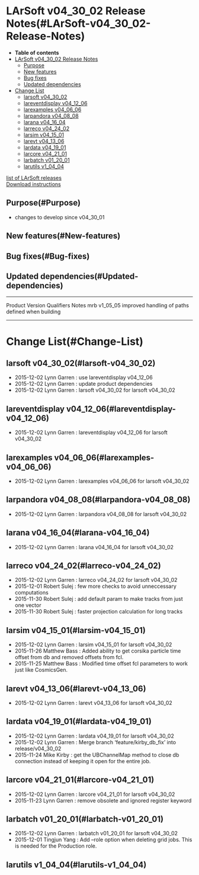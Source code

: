 LArSoft v04\_30\_02 Release Notes(#LArSoft-v04_30_02-Release-Notes)
======================================================================

-   **Table of contents**
-   [LArSoft v04\_30\_02 Release Notes](#LArSoft-v04_30_02-Release-Notes)
    -   [Purpose](#Purpose)
    -   [New features](#New-features)
    -   [Bug fixes](#Bug-fixes)
    -   [Updated dependencies](#Updated-dependencies)
-   [Change List](#Change-List)
    -   [larsoft v04\_30\_02](#larsoft-v04_30_02)
    -   [lareventdisplay v04\_12\_06](#lareventdisplay-v04_12_06)
    -   [larexamples v04\_06\_06](#larexamples-v04_06_06)
    -   [larpandora v04\_08\_08](#larpandora-v04_08_08)
    -   [larana v04\_16\_04](#larana-v04_16_04)
    -   [larreco v04\_24\_02](#larreco-v04_24_02)
    -   [larsim v04\_15\_01](#larsim-v04_15_01)
    -   [larevt v04\_13\_06](#larevt-v04_13_06)
    -   [lardata v04\_19\_01](#lardata-v04_19_01)
    -   [larcore v04\_21\_01](#larcore-v04_21_01)
    -   [larbatch v01\_20\_01](#larbatch-v01_20_01)
    -   [larutils v1\_04\_04](#larutils-v1_04_04)

[list of LArSoft releases](LArSoft_release_list)\
[Download instructions](http://scisoft.fnal.gov/scisoft/bundles/larsoft/v04_30_02/larsoft-v04_30_02.html)

Purpose(#Purpose)
--------------------

-   changes to develop since v04\_30\_01

New features(#New-features)
------------------------------

Bug fixes(#Bug-fixes)
------------------------

Updated dependencies(#Updated-dependencies)
----------------------------------------------

  --------- ------------ ------------ --------------------------------------------------
  Product   Version      Qualifiers   Notes
  mrb       v1\_05\_05                improved handling of paths defined when building
  --------- ------------ ------------ --------------------------------------------------

Change List(#Change-List)
============================

larsoft v04\_30\_02(#larsoft-v04_30_02)
------------------------------------------

-   2015-12-02 Lynn Garren : use lareventdisplay v04\_12\_06
-   2015-12-02 Lynn Garren : update product dependencies
-   2015-12-02 Lynn Garren : larsoft v04\_30\_02 for larsoft v04\_30\_02

lareventdisplay v04\_12\_06(#lareventdisplay-v04_12_06)
----------------------------------------------------------

-   2015-12-02 Lynn Garren : lareventdisplay v04\_12\_06 for larsoft v04\_30\_02

larexamples v04\_06\_06(#larexamples-v04_06_06)
--------------------------------------------------

-   2015-12-02 Lynn Garren : larexamples v04\_06\_06 for larsoft v04\_30\_02

larpandora v04\_08\_08(#larpandora-v04_08_08)
------------------------------------------------

-   2015-12-02 Lynn Garren : larpandora v04\_08\_08 for larsoft v04\_30\_02

larana v04\_16\_04(#larana-v04_16_04)
----------------------------------------

-   2015-12-02 Lynn Garren : larana v04\_16\_04 for larsoft v04\_30\_02

larreco v04\_24\_02(#larreco-v04_24_02)
------------------------------------------

-   2015-12-02 Lynn Garren : larreco v04\_24\_02 for larsoft v04\_30\_02
-   2015-12-01 Robert Sulej : few more checks to avoid unneccessary computations
-   2015-11-30 Robert Sulej : add default param to make tracks from just one vector
-   2015-11-30 Robert Sulej : faster projection calculation for long tracks

larsim v04\_15\_01(#larsim-v04_15_01)
----------------------------------------

-   2015-12-02 Lynn Garren : larsim v04\_15\_01 for larsoft v04\_30\_02
-   2015-11-26 Matthew Bass : Added ability to get corsika particle time offset from db and removed offsets from fcl.
-   2015-11-25 Matthew Bass : Modified time offset fcl parameters to work just like CosmicsGen.

larevt v04\_13\_06(#larevt-v04_13_06)
----------------------------------------

-   2015-12-02 Lynn Garren : larevt v04\_13\_06 for larsoft v04\_30\_02

lardata v04\_19\_01(#lardata-v04_19_01)
------------------------------------------

-   2015-12-02 Lynn Garren : lardata v04\_19\_01 for larsoft v04\_30\_02
-   2015-12-02 Lynn Garren : Merge branch ‘feature/kirby\_db\_fix’ into release/v04\_30\_02
-   2015-11-24 Mike Kirby : get the UBChannelMap method to close db connection instead of keeping it open for the entire job.

larcore v04\_21\_01(#larcore-v04_21_01)
------------------------------------------

-   2015-12-02 Lynn Garren : larcore v04\_21\_01 for larsoft v04\_30\_02
-   2015-11-23 Lynn Garren : remove obsolete and ignored register keyword

larbatch v01\_20\_01(#larbatch-v01_20_01)
--------------------------------------------

-   2015-12-02 Lynn Garren : larbatch v01\_20\_01 for larsoft v04\_30\_02
-   2015-12-01 Tingjun Yang : Add –role option when deleting grid jobs. This is needed for the Production role.

larutils v1\_04\_04(#larutils-v1_04_04)
------------------------------------------
